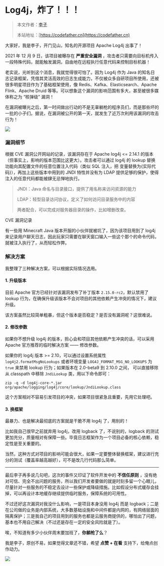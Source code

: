 # Log4j，炸了！！！

> 本文作者：[李子](https://yuyuanweb.feishu.cn/wiki/Abldw5WkjidySxkKxU2cQdAtnah)
>
> 本站地址：[https://codefather.cn](https://codefather.cn)

大家好，我是李子，开门见山，知名的开源项目 Apache Log4j 出事了！

2021 年 12 月 9 日，该项目被曝存在 **严重安全漏洞** ，攻击者只需要向目标机传入一段特殊代码，就能触发漏洞，自由地在远程执行任意代码来控制目标机器！

老实说，光听到这个消息，我就觉得很可怕了。因为 Log4j 作为 Java 的知名日志记录框架，凭借其灵活高效的日志生成能力，不仅被众多自研项目所使用，还被很多明星项目作为了基础框架使用，像 Redis、Kafka、Elasticsearch、Apache Flink、Apache Druid 等等。可以想象这个漏洞的影响范围有多大，甚至被很多媒体称之为 “核弹级” 漏洞！

在漏洞被曝光之后，第一时间做出行动的不是无辜躺枪的程序员们，而是那些坏的一批的小子们。据说，在漏洞被公开的第一天，就发生了近万次利用该漏洞的攻击行为！

![](https://pic.yupi.icu/5563/202311091229275.png)

### 漏洞细节

根据 CVE 漏洞公开网站的记录，该漏洞存在于 Apache log4j <= 2.14.1 的版本（但事实上，影响的版本范围比这更大）。攻击者可以通过 log4j 的 lookup 替换功能向其配置文件的任意位置注入代码（类似 SQL 注入，把 变量替换为{实际代码}），再加上这些版本中用到的 JNDI 特性并没有为 LDAP 提供足够的保护，使得注入的任意代码都能被肆无忌惮地执行。

> JNDI：Java 命名与目录接口，提供了用名称来访问资源的能力
>
> LDAP：轻型目录访问协议，定义了如何访问目录服务中的内容
>
> 两者配合，可以完成对服务器目录的操作，比如增删改查。

CVE 漏洞记录

有一些用 Minecraft Java 版本开服的小伙伴就被坑了，因为该项目用到了 log4j 来记录用户聊天日志，因此玩家只需要在聊天窗口输入一些这个那个的命令代码，就被注入执行了，从而轻松作弊。

### 解决方案

我整理了三种解决方案，可以根据实际情况选用。

#### 1. 升级版本

目前 Apache 官方已经针对该漏洞发布了补丁版本 `2.15.0-rc2`，默认禁用了 lookup 行为，在确保升级该版本不会对项目的其他依赖产生冲突的情况下，建议升级。

该方案虽然比较简单粗暴，但这个版本是否稳定？是否没有漏洞呢？这很难说。

#### 2. 修改参数

如果你不想升级 log4j 的版本，担心会和项目其他依赖产生冲突的话，可以采用 Apache 官方推荐的临时解决方案 —— 修改参数。

如果你的 log4j 版本 >= 2.10，可以通过设置系统属性 `log4j2.formatMsgNoLookups` 或者环境变量 `LOG4J_FORMAT_MSG_NO_LOOKUPS` 为 `true` 来禁用 lookup 行为；如果版本在 2.0-beta9 到 2.10.0 之间， 可以直接移除从 classpath 中移除  `JndiLookup` 类，用以下命令即可：

```
zip -q -d log4j-core-*.jar org/apache/logging/log4j/core/lookup/JndiLookup.class
```

这个方案相对不容易引发项目的冲突，如果项目很紧急且重要，先用它处理吧。

#### 3. 换框架

最暴力、也是解决最彻底的方案就是干脆不用 log4j 了，用别的！

比如我自己很早之前就弃用 log4j，改用 logback 了，不说别的，logback 的测试更加充分，质量相对有保障一些。毕竟日志框架作为一个项目必备的核心依赖，稳定性是至关重要的。

当然，这种方式对项目的影响可能会很大，如果一定要整体替换框架，建议进行充分的测试（覆盖率越高越好），可不是改几行代码那么简单。



------


最后李子再多说几句吧，这次的事件又印证了软件开发中的 **不信任原则** ，没有绝对可信、完全不出问题的服务，所以我们开发者要做的就是时刻多留一个心眼儿，尽量针对一些服务的不稳定去设计一些保护或降级措施。比如假设分布式缓存会挂掉，可以再设计本地缓存继续提供临时服务，保障系统的可用性。

不过还好这次漏洞对我没什么影响，一是项目本身没用 log4j 而是 logback；二是在公司做的业务是内部系统，大多数基础设施和中间件都是内网的，有网络层面的隔离保护；三是我自己的项目用到的服务也都是云服务商提供的，哪怕出了问题，基本也不用自己解决（不过还是存在一定的安全风险就是了）。

唉，不知道有多少小伙伴周末要加班了，**你躺枪了么**？

我是李子，原创不易，如果觉得文章还不错，希望 **点赞 + 在看** 支持下，给俺点创作动力。

![](https://pic.yupi.icu/5563/202311091229294.png)